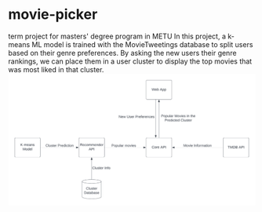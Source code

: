 # movie-picker
term project for masters' degree program in METU 
In this project, a k-means ML model is trained with the MovieTweetings database to split users based on their genre preferences. By asking the new users their genre rankings, we can place them in a user cluster to display the top movies that was most liked in that cluster.
![alt text](https://github.com/omurozgunlu/movie-picker/blob/main/System%20Structure.png)
